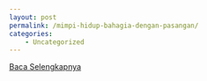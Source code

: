 ```yaml
---
layout: post
permalink: /mimpi-hidup-bahagia-dengan-pasangan/
categories:
    - Uncategorized
---
```


[Baca Selengkapnya](/03)